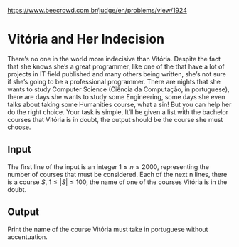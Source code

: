 https://www.beecrowd.com.br/judge/en/problems/view/1924

# Vitória and Her Indecision

There’s no one in the world more indecisive than Vitória. Despite the fact
that she knows she’s a great programmer, like one of the that have a lot of
projects in IT field published and many others being written, she’s not sure
if she’s going to be a professional programmer. There are nights that she
wants to study Computer Science (Ciência da Computação, in portuguese), there
are days she wants to study some Engineering, some days she even talks about
taking some Humanities course, what a sin! But you can help her do the right
choice. Your task is simple, It’ll be given a list with the bachelor courses
that Vitória is in doubt, the output should be the course she must choose.

## Input

The first line of the input is an integer $1 \leq n \leq 2000$, representing
the number of courses that must be considered. Each of the next n lines, there
is a course $S$, $1 \leq |S| \leq 100$, the name of one of the courses Vitória
is in the doubt.

## Output

Print the name of the course Vitória must take in portuguese without
accentuation.
